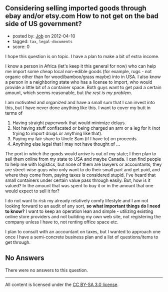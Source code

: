 ## Considering selling imported goods through ebay and/or etsy.com How to not get on the bad side of US government?

- posted by: [Job](https://stackexchange.com/users/-1/17392-job) on 2012-04-10
- tagged: `tax`, `legal-documents`
- score: 0

I hope this question is on topic. I have a plan to make a bit of extra income.

I know a person in Africa (let's keep it this general for now) who can help me import some cheap local non-edible goods (for example, rugs - not organic other than for wood/bamboo/grass maybe) into in USA. I also know a person in a neighboring state who has a license to import, who would provide a little bit of a container space. Both guys want to get paid a certain amount, which seems reasonable, but *the rest is my problem*. 

I am motivated and organized and have a small sum that I can invest into this, but I have never done anything like this.
I want to cover my butt in terms of 

1. Having straight paperwork that would minimize delays. 
2. Not having stuff confiscated or being charged an arm or a leg for it (not trying to import drugs or anything like that).
3. Paying my fair share to Uncle Sam (if I have to) on proceeds.
4. Anything else legal that I may not have thought of ... 

The port in which the goods would arrive is out of my state; I then plan to sell them online from my state to USA and maybe Canada. I can find people to help me with logistics, but none of them are lawyers or accountants; they are street-wise guys who only want to do their small part and get paid, and where they come from, paying taxes is considered stupid. I've heard that small containers under certain value pass through easily. But, how is it valued? In the amount that was spent to buy it or in the amount that one would expect to sell it for?

I do not want to risk my already relatively comfy lifestyle and I am not looking forward to an audit of any sort, **so what important things do I need to know?** I want to keep an operation lean and simple - utilizing existing online store providers and not building my own web site, not registering the company unless I have to, not renting office space etc. 

I plan to consult with an accountant on taxes, but I wanted to approach one once I have a semi-concrete business plan and a list of questions/items to get through.


## No Answers

There were no answers to this question.


---

All content is licensed under the [CC BY-SA 3.0 license](https://creativecommons.org/licenses/by-sa/3.0/).
